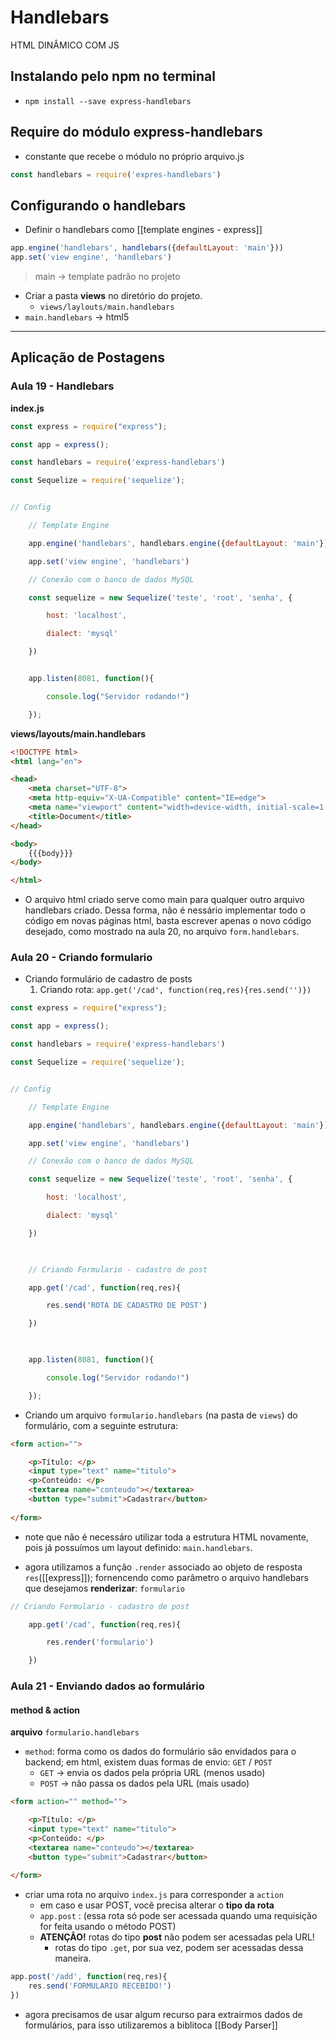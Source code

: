 # Handlebars
HTML DINÂMICO COM JS
## Instalando pelo npm no terminal 
- ``npm install --save express-handlebars``

## Require do módulo express-handlebars
- constante que recebe o módulo no próprio arquivo.js

```js
const handlebars = require('expres-handlebars')
```

## Configurando o handlebars
- Definir o handlebars como [[template engines - express]]

```js
app.engine('handlebars', handlebars({defaultLayout: 'main'}))
app.set('view engine', 'handlebars')
```
> main -> template padrão no projeto
- Criar a pasta **views** no diretório do projeto.
	- ``views/laylouts/main.handlebars``
- ``main.handlebars`` -> html5

---

## Aplicação de Postagens

### Aula 19 - Handlebars 

**index.js**
```js
const express = require("express");

const app = express();

const handlebars = require('express-handlebars')

const Sequelize = require('sequelize');


// Config

    // Template Engine

    app.engine('handlebars', handlebars.engine({defaultLayout: 'main'}))

    app.set('view engine', 'handlebars')

    // Conexão com o banco de dados MySQL

    const sequelize = new Sequelize('teste', 'root', 'senha', {

        host: 'localhost',

        dialect: 'mysql'

    })


    app.listen(8081, function(){

        console.log("Servidor rodando!")

    });
```

**views/layouts/main.handlebars**
```html
<!DOCTYPE html>
<html lang="en">

<head>
    <meta charset="UTF-8">
    <meta http-equiv="X-UA-Compatible" content="IE=edge">
    <meta name="viewport" content="width=device-width, initial-scale=1.0">
    <title>Document</title>
</head>

<body>
    {{{body}}}
</body>

</html>
```

- O arquivo html criado serve como main para qualquer outro arquivo handlebars criado. Dessa forma, não é nessário implementar todo o código em novas páginas html, basta escrever apenas o novo código desejado, como mostrado na aula 20, no arquivo ``form.handlebars``.

### Aula 20 - Criando formulario
- Criando formulário de cadastro de posts
	1) Criando rota: ``app.get('/cad', function(req,res){res.send('')})``
```js
const express = require("express");

const app = express();

const handlebars = require('express-handlebars')

const Sequelize = require('sequelize');


// Config

    // Template Engine

    app.engine('handlebars', handlebars.engine({defaultLayout: 'main'}))

    app.set('view engine', 'handlebars')

    // Conexão com o banco de dados MySQL

    const sequelize = new Sequelize('teste', 'root', 'senha', {

        host: 'localhost',

        dialect: 'mysql'

    })

  

    // Criando Formulario - cadastro de post

    app.get('/cad', function(req,res){

        res.send('ROTA DE CADASTRO DE POST')

    })

  

    app.listen(8081, function(){

        console.log("Servidor rodando!")

    });

```

- Criando um arquivo ``formulario.handlebars`` (na pasta de ``views``) do formulário, com a seguinte estrutura:
```html
<form action="">

    <p>Título: </p>
    <input type="text" name="titulo">
    <p>Conteúdo: </p>
    <textarea name="conteudo"></textarea>
    <button type="submit">Cadastrar</button>
    
</form>
```
- note que não é necessáro utilizar toda a estrutura HTML novamente, pois já possuímos um layout definido: ``main.handlebars``.

- agora utilizamos a função ``.render`` associado ao objeto de resposta ``res``([[express]]); fornencendo como parâmetro o arquivo handlebars que desejamos **renderizar**: ``formulario``
```js
// Criando Formulario - cadastro de post

    app.get('/cad', function(req,res){

        res.render('formulario')

    })
```

### Aula 21 - Enviando dados ao formulário
#### method & action
**arquivo** ``formulario.handlebars``
- ``method``: forma como os dados do formulário são envidados para o backend; em html, existem duas formas de envio: ``GET`` / ``POST``
	- ``GET`` -> envia os dados pela própria URL (menos usado)
	- ``POST`` -> não passa os dados pela URL (mais usado)
```html
<form action="" method="">

    <p>Título: </p>
    <input type="text" name="titulo">
    <p>Conteúdo: </p>
    <textarea name="conteudo"></textarea>
    <button type="submit">Cadastrar</button>
    
</form>
```

- criar uma rota no arquivo ``index.js`` para corresponder a ``action``
	- em caso e usar POST, você precisa alterar o **tipo da rota**
	- ``app.post`` : (essa rota só pode ser acessada quando uma requisição for feita usando o método POST)
	- **ATENÇÃO!** rotas do tipo **post** não podem ser acessadas pela URL!
		- rotas do tipo ``.get``, por sua vez, podem ser acessadas dessa maneira.

```js
app.post('/add', function(req,res){
	res.send('FORMULARIO RECEBIDO!')
})
```

- agora precisamos de usar algum recurso para extrairmos dados de formulários, para isso utilizaremos a biblitoca [[Body Parser]]
